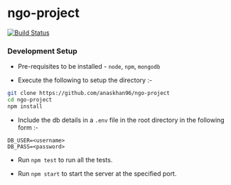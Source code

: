 # ngo-project

[![Build Status](https://travis-ci.org/anaskhan96/ngo-project.svg?branch=master)](https://travis-ci.org/anaskhan96/ngo-project)

### Development Setup

+ Pre-requisites to be installed - `node`, `npm`, `mongodb`

+ Execute the following to setup the directory :-

```bash
git clone https://github.com/anaskhan96/ngo-project
cd ngo-project
npm install
```

+ Include the db details in a `.env` file in the root directory in the following form :-

```
DB_USER=<username>
DB_PASS=<password>
```

+ Run `npm test` to run all the tests.

+ Run `npm start` to start the server at the specified port.